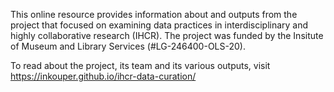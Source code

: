 This online resource provides information about and outputs from the project that focused on examining data practices in interdisciplinary and highly collaborative research (IHCR). The project was funded by the Insitute of Museum and Library Services (#LG-246400-OLS-20).

To read about the project, its team and its various outputs, visit https://inkouper.github.io/ihcr-data-curation/
